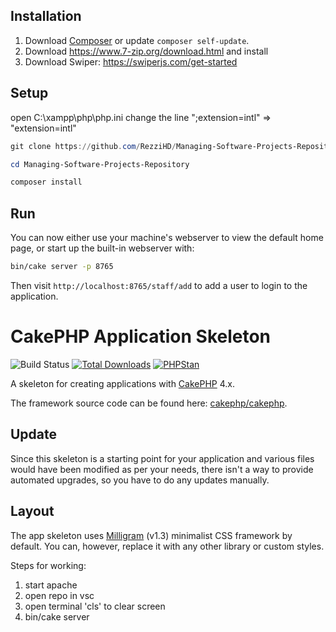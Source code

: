 ## Installation

1. Download [Composer](https://getcomposer.org/doc/00-intro.md) or update `composer self-update`.
2. Download https://www.7-zip.org/download.html and install
3. Download Swiper: https://swiperjs.com/get-started

## Setup
open C:\xampp\php\php.ini
change the line ";extension=intl" => "extension=intl"

```powershell
git clone https://github.com/RezziHD/Managing-Software-Projects-Repository
```
```powershell
cd Managing-Software-Projects-Repository
```
```powershell
composer install
```

## Run
You can now either use your machine's webserver to view the default home page, or start
up the built-in webserver with:

```bash
bin/cake server -p 8765
```

Then visit `http://localhost:8765/staff/add` to add a user to login to the application.


# CakePHP Application Skeleton

![Build Status](https://github.com/cakephp/app/actions/workflows/ci.yml/badge.svg?branch=master)
[![Total Downloads](https://img.shields.io/packagist/dt/cakephp/app.svg?style=flat-square)](https://packagist.org/packages/cakephp/app)
[![PHPStan](https://img.shields.io/badge/PHPStan-level%207-brightgreen.svg?style=flat-square)](https://github.com/phpstan/phpstan)

A skeleton for creating applications with [CakePHP](https://cakephp.org) 4.x.

The framework source code can be found here: [cakephp/cakephp](https://github.com/cakephp/cakephp).

## Update

Since this skeleton is a starting point for your application and various files
would have been modified as per your needs, there isn't a way to provide
automated upgrades, so you have to do any updates manually.

## Layout

The app skeleton uses [Milligram](https://milligram.io/) (v1.3) minimalist CSS
framework by default. You can, however, replace it with any other library or
custom styles.

Steps for working:
1. start apache
2. open repo in vsc
3. open terminal 'cls' to clear screen
4. bin/cake server

